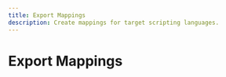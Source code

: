 ```yaml
---
title: Export Mappings
description: Create mappings for target scripting languages.
---
```


# Export Mappings
